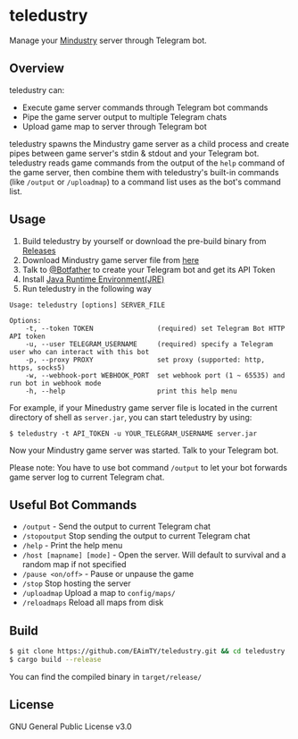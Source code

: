 # teledustry

Manage your [Mindustry](https://github.com/Anuken/Mindustry) server through Telegram bot.

## Overview

teledustry can:
- Execute game server commands through Telegram bot commands
- Pipe the game server output to multiple Telegram chats
- Upload game map to server through Telegram bot

teledustry spawns the Mindustry game server as a child process and create pipes between game server's stdin & stdout and your Telegram bot.
teledustry reads game commands from the output of the `help` command of the game server, then combine them with teledustry's built-in commands (like `/output` or `/uploadmap`) to a command list uses as the bot's command list.

## Usage

1. Build teledustry by yourself or download the pre-build binary from [Releases](https://github.com/EAimTY/teledustry/releases)
2. Download Mindustry game server file from [here](https://anuke.itch.io/mindustry)
3. Talk to [@Botfather](https://t.me/botfather) to create your Telegram bot and get its API Token
4. Install [Java Runtime Environment(JRE)](https://developers.redhat.com/products/openjdk/download)
5. Run teledustry in the following way

```
Usage: teledustry [options] SERVER_FILE

Options:
    -t, --token TOKEN                (required) set Telegram Bot HTTP API token
    -u, --user TELEGRAM_USERNAME     (required) specify a Telegram user who can interact with this bot
    -p, --proxy PROXY                set proxy (supported: http, https, socks5)
    -w, --webhook-port WEBHOOK_PORT  set webhook port (1 ~ 65535) and run bot in webhook mode
    -h, --help                       print this help menu
```

For example, if your Minedustry game server file is located in the current directory of shell as `server.jar`, you can start teledustry by using:

```console
$ teledustry -t API_TOKEN -u YOUR_TELEGRAM_USERNAME server.jar
```

Now your Mindustry game server was started. Talk to your Telegram bot.

Please note: You have to use bot command `/output` to let your bot forwards game server log to current Telegram chat.

## Useful Bot Commands

- `/output` - Send the output to current Telegram chat
- `/stopoutput` Stop sending the output to current Telegram chat
- `/help` - Print the help menu
- `/host [mapname] [mode]` - Open the server. Will default to survival and a random map if not specified
- `/pause <on/off>` - Pause or unpause the game
- `/stop` Stop hosting the server
- `/uploadmap` Upload a map to `config/maps/`
- `/reloadmaps` Reload all maps from disk

## Build

```bash
$ git clone https://github.com/EAimTY/teledustry.git && cd teledustry
$ cargo build --release
```
You can find the compiled binary in `target/release/`

## License

GNU General Public License v3.0
